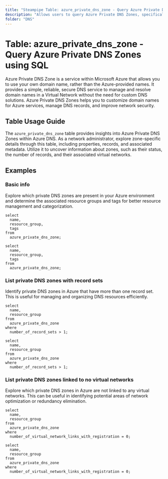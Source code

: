 ```yaml
---
title: "Steampipe Table: azure_private_dns_zone - Query Azure Private DNS Zones using SQL"
description: "Allows users to query Azure Private DNS Zones, specifically providing insights into their properties, records, and associated metadata."
folder: "DNS"
---
```


# Table: azure_private_dns_zone - Query Azure Private DNS Zones using SQL

Azure Private DNS Zone is a service within Microsoft Azure that allows you to use your own domain name, rather than the Azure-provided names. It provides a simple, reliable, secure DNS service to manage and resolve domain names in a Virtual Network without the need for custom DNS solutions. Azure Private DNS Zones helps you to customize domain names for Azure services, manage DNS records, and improve network security.

## Table Usage Guide

The `azure_private_dns_zone` table provides insights into Azure Private DNS Zones within Azure DNS. As a network administrator, explore zone-specific details through this table, including properties, records, and associated metadata. Utilize it to uncover information about zones, such as their status, the number of records, and their associated virtual networks.

## Examples

### Basic info
Explore which private DNS zones are present in your Azure environment and determine the associated resource groups and tags for better resource management and categorization.

```sql+postgres
select
  name,
  resource_group,
  tags
from
  azure_private_dns_zone;
```

```sql+sqlite
select
  name,
  resource_group,
  tags
from
  azure_private_dns_zone;
```

### List private DNS zones with record sets
Identify private DNS zones in Azure that have more than one record set. This is useful for managing and organizing DNS resources efficiently.

```sql+postgres
select
  name,
  resource_group
from
  azure_private_dns_zone
where
  number_of_record_sets > 1;
```

```sql+sqlite
select
  name,
  resource_group
from
  azure_private_dns_zone
where
  number_of_record_sets > 1;
```

### List private DNS zones linked to no virtual networks
Explore which private DNS zones in Azure are not linked to any virtual networks. This can be useful in identifying potential areas of network optimization or redundancy elimination.

```sql+postgres
select
  name,
  resource_group
from
  azure_private_dns_zone
where
  number_of_virtual_network_links_with_registration = 0;
```

```sql+sqlite
select
  name,
  resource_group
from
  azure_private_dns_zone
where
  number_of_virtual_network_links_with_registration = 0;
```